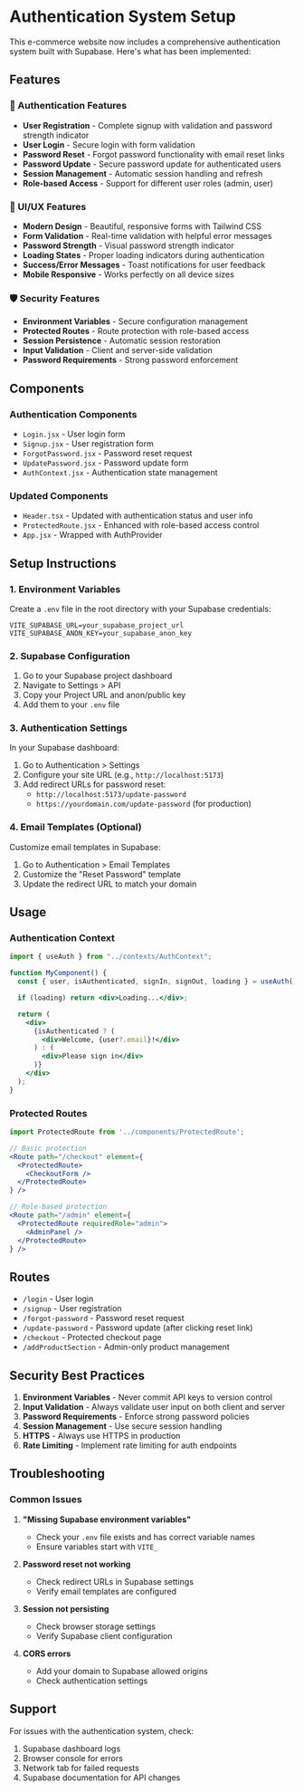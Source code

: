 # Authentication System Setup

This e-commerce website now includes a comprehensive authentication system built with Supabase. Here's what has been implemented:

## Features

### 🔐 Authentication Features

- **User Registration** - Complete signup with validation and password strength indicator
- **User Login** - Secure login with form validation
- **Password Reset** - Forgot password functionality with email reset links
- **Password Update** - Secure password update for authenticated users
- **Session Management** - Automatic session handling and refresh
- **Role-based Access** - Support for different user roles (admin, user)

### 🎨 UI/UX Features

- **Modern Design** - Beautiful, responsive forms with Tailwind CSS
- **Form Validation** - Real-time validation with helpful error messages
- **Password Strength** - Visual password strength indicator
- **Loading States** - Proper loading indicators during authentication
- **Success/Error Messages** - Toast notifications for user feedback
- **Mobile Responsive** - Works perfectly on all device sizes

### 🛡️ Security Features

- **Environment Variables** - Secure configuration management
- **Protected Routes** - Route protection with role-based access
- **Session Persistence** - Automatic session restoration
- **Input Validation** - Client and server-side validation
- **Password Requirements** - Strong password enforcement

## Components

### Authentication Components

- `Login.jsx` - User login form
- `Signup.jsx` - User registration form
- `ForgotPassword.jsx` - Password reset request
- `UpdatePassword.jsx` - Password update form
- `AuthContext.jsx` - Authentication state management

### Updated Components

- `Header.tsx` - Updated with authentication status and user info
- `ProtectedRoute.jsx` - Enhanced with role-based access control
- `App.jsx` - Wrapped with AuthProvider

## Setup Instructions

### 1. Environment Variables

Create a `.env` file in the root directory with your Supabase credentials:

```env
VITE_SUPABASE_URL=your_supabase_project_url
VITE_SUPABASE_ANON_KEY=your_supabase_anon_key
```

### 2. Supabase Configuration

1. Go to your Supabase project dashboard
2. Navigate to Settings > API
3. Copy your Project URL and anon/public key
4. Add them to your `.env` file

### 3. Authentication Settings

In your Supabase dashboard:

1. Go to Authentication > Settings
2. Configure your site URL (e.g., `http://localhost:5173`)
3. Add redirect URLs for password reset:
   - `http://localhost:5173/update-password`
   - `https://yourdomain.com/update-password` (for production)

### 4. Email Templates (Optional)

Customize email templates in Supabase:

1. Go to Authentication > Email Templates
2. Customize the "Reset Password" template
3. Update the redirect URL to match your domain

## Usage

### Authentication Context

```jsx
import { useAuth } from "../contexts/AuthContext";

function MyComponent() {
  const { user, isAuthenticated, signIn, signOut, loading } = useAuth();

  if (loading) return <div>Loading...</div>;

  return (
    <div>
      {isAuthenticated ? (
        <div>Welcome, {user?.email}!</div>
      ) : (
        <div>Please sign in</div>
      )}
    </div>
  );
}
```

### Protected Routes

```jsx
import ProtectedRoute from '../components/ProtectedRoute';

// Basic protection
<Route path="/checkout" element={
  <ProtectedRoute>
    <CheckoutForm />
  </ProtectedRoute>
} />

// Role-based protection
<Route path="/admin" element={
  <ProtectedRoute requiredRole="admin">
    <AdminPanel />
  </ProtectedRoute>
} />
```

## Routes

- `/login` - User login
- `/signup` - User registration
- `/forgot-password` - Password reset request
- `/update-password` - Password update (after clicking reset link)
- `/checkout` - Protected checkout page
- `/addProductSection` - Admin-only product management

## Security Best Practices

1. **Environment Variables** - Never commit API keys to version control
2. **Input Validation** - Always validate user input on both client and server
3. **Password Requirements** - Enforce strong password policies
4. **Session Management** - Use secure session handling
5. **HTTPS** - Always use HTTPS in production
6. **Rate Limiting** - Implement rate limiting for auth endpoints

## Troubleshooting

### Common Issues

1. **"Missing Supabase environment variables"**

   - Check your `.env` file exists and has correct variable names
   - Ensure variables start with `VITE_`

2. **Password reset not working**

   - Check redirect URLs in Supabase settings
   - Verify email templates are configured

3. **Session not persisting**

   - Check browser storage settings
   - Verify Supabase client configuration

4. **CORS errors**
   - Add your domain to Supabase allowed origins
   - Check authentication settings

## Support

For issues with the authentication system, check:

1. Supabase dashboard logs
2. Browser console for errors
3. Network tab for failed requests
4. Supabase documentation for API changes
